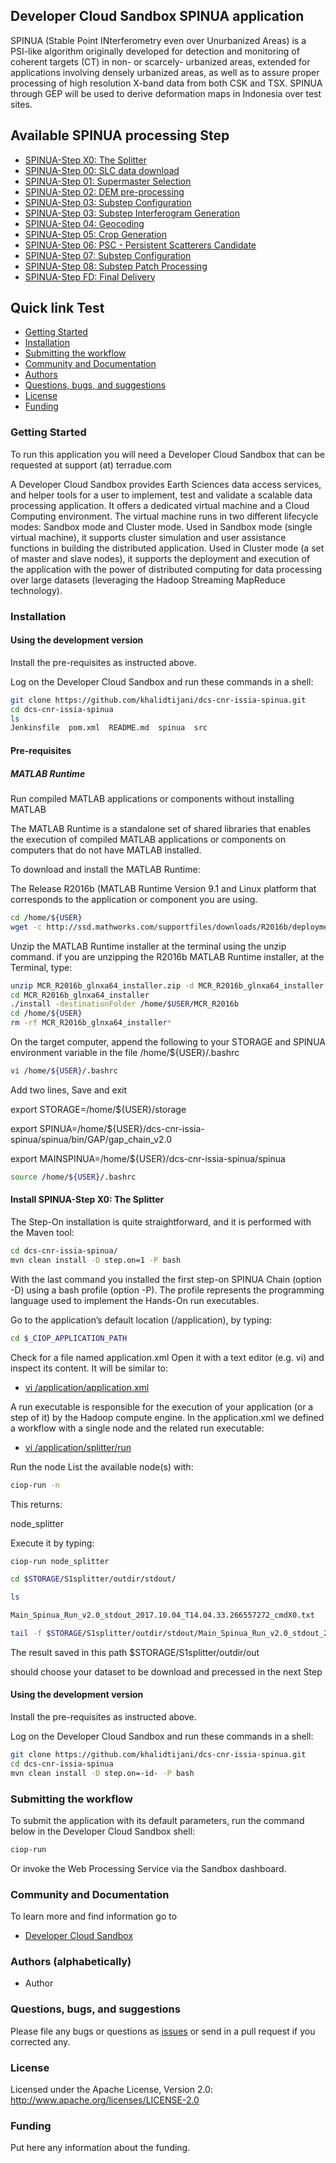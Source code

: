 ## Developer Cloud Sandbox SPINUA application  

SPINUA (Stable Point INterferometry even over Unurbanized Areas) is a PSI-like algorithm originally developed for detection and monitoring of coherent targets (CT) in non- or scarcely- urbanized areas, extended for applications involving densely urbanized areas, as well as to assure proper processing of high resolution X-band data from both CSK and TSX. SPINUA through GEP will be used to derive deformation maps in Indonesia over test sites.

Available SPINUA processing Step
--------------------------------

* [SPINUA-Step X0: The Splitter](src/main/app-resources/spinua-step-1/)
* [SPINUA-Step 00: SLC data download](src/main/app-resources/spinua-step-2)
* [SPINUA-Step 01: Supermaster Selection](src/main/app-resources/spinua-step-01)
* [SPINUA-Step 02: DEM pre-processing](src/main/app-resources/spinua-step-03)
* [SPINUA-Step 03: Substep Configuration](src/main/app-resources/spinua-step-04)
* [SPINUA-Step 03: Substep Interferogram Generation](src/main/app-resources/spinua-step-05)
* [SPINUA-Step 04: Geocoding](src/main/app-resources/spinua-step-06)
* [SPINUA-Step 05: Crop Generation](src/main/app-resources/spinua-step-07)
* [SPINUA-Step 06: PSC - Persistent Scatterers Candidate](src/main/app-resources/spinua-step-08)
* [SPINUA-Step 07: Substep Configuration](src/main/app-resources/spinua-step-09)
* [SPINUA-Step 08: Substep Patch Processing](src/main/app-resources/spinua-step-10)
* [SPINUA-Step FD: Final Delivery](src/main/app-resources/spinua-step-11)




## Quick link  Test
 
* [Getting Started](#getting-started)
* [Installation](#installation)
* [Submitting the workflow](#submit)
* [Community and Documentation](#community)
* [Authors](#authors)
* [Questions, bugs, and suggestions](#questions)
* [License](#license)
* [Funding](#funding)

### <a name="getting-started"></a>Getting Started 

To run this application you will need a Developer Cloud Sandbox that can be requested at support (at) terradue.com

A Developer Cloud Sandbox provides Earth Sciences data access services, and helper tools for a user to implement, test and validate a scalable data processing application. It offers a dedicated virtual machine and a Cloud Computing environment.
The virtual machine runs in two different lifecycle modes: Sandbox mode and Cluster mode. 
Used in Sandbox mode (single virtual machine), it supports cluster simulation and user assistance functions in building the distributed application.
Used in Cluster mode (a set of master and slave nodes), it supports the deployment and execution of the application with the power of distributed computing for data processing over large datasets (leveraging the Hadoop Streaming MapReduce technology). 

### <a name="installation"></a>Installation

#### Using the development version

Install the pre-requisites as instructed above.

Log on the Developer Cloud Sandbox and run these commands in a shell:

```bash
git clone https://github.com/khalidtijani/dcs-cnr-issia-spinua.git
cd dcs-cnr-issia-spinua
ls 
Jenkinsfile  pom.xml  README.md  spinua  src
```

#### Pre-requisites


##### MATLAB Runtime

Run compiled MATLAB applications or components without installing MATLAB

The MATLAB Runtime is a standalone set of shared libraries that enables the execution of compiled MATLAB applications or components on computers that do not have MATLAB installed.

To download and install the MATLAB Runtime:

The Release R2016b (MATLAB Runtime Version 9.1 and Linux platform that corresponds to the application or component you are using.

```bash
cd /home/${USER}
wget -c http://ssd.mathworks.com/supportfiles/downloads/R2016b/deployment_files/R2016b/installers/glnxa64/MCR_R2016b_glnxa64_installer.zip
```

Unzip the MATLAB Runtime installer at the terminal using the unzip command.
if you are unzipping the R2016b MATLAB Runtime installer, at the Terminal, type:

```bash
unzip MCR_R2016b_glnxa64_installer.zip -d MCR_R2016b_glnxa64_installer
cd MCR_R2016b_glnxa64_installer
./install -destinationFolder /home/$USER/MCR_R2016b
cd /home/${USER}
rm -rf MCR_R2016b_glnxa64_installer*
```

On the target computer, append the following to your STORAGE and SPINUA environment variable in the file /home/${USER}/.bashrc

```bash
vi /home/${USER}/.bashrc
```

Add two lines, Save and exit 

export STORAGE=/home/${USER}/storage

export SPINUA=/home/${USER}/dcs-cnr-issia-spinua/spinua/bin/GAP/gap_chain_v2.0

export MAINSPINUA=/home/${USER}/dcs-cnr-issia-spinua/spinua

```bash
source /home/${USER}/.bashrc
```

#### Install SPINUA-Step X0: The Splitter
The Step-On installation is quite straightforward, and it is performed with the Maven tool:
```bash
cd dcs-cnr-issia-spinua/
mvn clean install -D step.on=1 -P bash
```

With the last command you installed the first step-on SPINUA Chain (option -D) using a bash profile (option -P). The profile represents the programming language used to implement the Hands-On run executables.


Go to the application’s default location (/application), by typing:
```bash
cd $_CIOP_APPLICATION_PATH
```
Check for a file named application.xml
Open it with a text editor (e.g. vi) and inspect its content. It will be similar to:

* [vi /application/application.xml](src/main/app-resources/spinua-step-1/application.xml)

A run executable is responsible for the execution of your application (or a step of it) by the Hadoop compute engine. In the application.xml we defined a workflow with a single node and the related run executable:

* [vi /application/splitter/run](src/main/app-resources/spinua-step-1/bash/splitter/run)


Run the node
List the available node(s) with:

```bash
ciop-run -n
```
This returns:

node_splitter

Execute it by typing:

```bash
ciop-run node_splitter
```

```bash
cd $STORAGE/S1splitter/outdir/stdout/

ls 

Main_Spinua_Run_v2.0_stdout_2017.10.04_T14.04.33.266557272_cmdX0.txt

tail -f $STORAGE/S1splitter/outdir/stdout/Main_Spinua_Run_v2.0_stdout_2017.10.04_T14.04.33.266557272_cmdX0.txt
```

The result saved in this path $STORAGE/S1splitter/outdir/out 

should choose your dataset to be download and precessed in the next Step


#### Using the development version

Install the pre-requisites as instructed above.

Log on the Developer Cloud Sandbox and run these commands in a shell:

```bash
git clone https://github.com/khalidtijani/dcs-cnr-issia-spinua.git
cd dcs-cnr-issia-spinua
mvn clean install -D step.on=-id- -P bash
```

### <a name="submit"></a>Submitting the workflow

To submit the application with its default parameters, run the command below in the Developer Cloud Sandbox shell:

```bash
ciop-run
```
Or invoke the Web Processing Service via the Sandbox dashboard.

### <a name="community"></a>Community and Documentation

To learn more and find information go to 

* [Developer Cloud Sandbox](http://docs.terradue.com/developer-sandbox/)  

### <a name="authors"></a>Authors (alphabetically)

* Author

### <a name="questions"></a>Questions, bugs, and suggestions

Please file any bugs or questions as [issues](<app-url>) or send in a pull request if you corrected any.

### <a name="license"></a>License

Licensed under the Apache License, Version 2.0: http://www.apache.org/licenses/LICENSE-2.0

### <a name="funding"></a>Funding

Put here any information about the funding.
